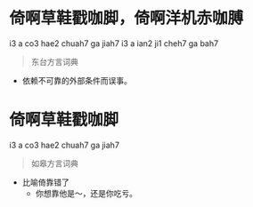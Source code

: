 # 倚啊草鞋戳咖脚，倚啊洋机赤咖膊
i3 a co3 hae2 chuah7 ga jiah7 i3 a ian2 ji1 cheh7 ga bah7
> 东台方言词典
- 依赖不可靠的外部条件而误事。

# 倚啊草鞋戳咖脚
i3 a co3 hae2 chuah7 ga jiah7
> 如皋方言词典
- 比喻倚靠错了
  - 你想靠他是～，还是你吃亏。
